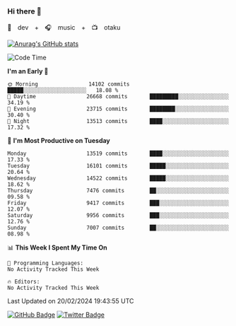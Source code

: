 ### Hi there 👋

🚀　dev　+　🎧　music　+　📺　otaku


[![Anurag's GitHub stats](https://github-readme-stats.vercel.app/api?username=koheitasaka&count_private=true&show_icons=true&theme=monokai)](https://github.com/koheitasaka/github-readme-stats)

<!--START_SECTION:waka-->
![Code Time](http://img.shields.io/badge/Code%20Time-1%2C161%20hrs%2023%20mins-blue)

**I'm an Early 🐤** 

```text
🌞 Morning                14102 commits       █████░░░░░░░░░░░░░░░░░░░░   18.08 % 
🌆 Daytime                26668 commits       █████████░░░░░░░░░░░░░░░░   34.19 % 
🌃 Evening                23715 commits       ████████░░░░░░░░░░░░░░░░░   30.40 % 
🌙 Night                  13513 commits       ████░░░░░░░░░░░░░░░░░░░░░   17.32 % 
```
📅 **I'm Most Productive on Tuesday** 

```text
Monday                   13519 commits       ████░░░░░░░░░░░░░░░░░░░░░   17.33 % 
Tuesday                  16101 commits       █████░░░░░░░░░░░░░░░░░░░░   20.64 % 
Wednesday                14522 commits       █████░░░░░░░░░░░░░░░░░░░░   18.62 % 
Thursday                 7476 commits        ██░░░░░░░░░░░░░░░░░░░░░░░   09.58 % 
Friday                   9417 commits        ███░░░░░░░░░░░░░░░░░░░░░░   12.07 % 
Saturday                 9956 commits        ███░░░░░░░░░░░░░░░░░░░░░░   12.76 % 
Sunday                   7007 commits        ██░░░░░░░░░░░░░░░░░░░░░░░   08.98 % 
```


📊 **This Week I Spent My Time On** 

```text
💬 Programming Languages: 
No Activity Tracked This Week

🔥 Editors: 
No Activity Tracked This Week
```


 Last Updated on 20/02/2024 19:43:55 UTC
<!--END_SECTION:waka-->

[![GitHub Badge](https://img.shields.io/badge/GitHub-100000?style=for-the-badge&logo=github&logoColor=white)](https://github.com/koheitasaka)
[![Twitter Badge](https://img.shields.io/badge/Twitter-1DA1F2?style=for-the-badge&logo=twitter&logoColor=white)](https://twitter.com/sleep_asleep_)
